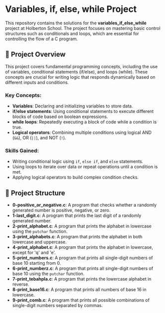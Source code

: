 # Variables, if, else, while Project

This repository contains the solutions for the **variables_if_else_while** project at Holberton School. The project focuses on mastering basic control structures such as conditionals and loops, which are essential for controlling the flow of a C program.

## 📝 Project Overview

This project covers fundamental programming concepts, including the use of variables, conditional statements (if/else), and loops (while). These concepts are crucial for writing logic that responds dynamically based on different inputs and conditions.

### Key Concepts:
- **Variables**: Declaring and initializing variables to store data.
- **if/else statements**: Using conditional statements to execute different blocks of code based on boolean expressions.
- **while loops**: Repeatedly executing a block of code while a condition is true.
- **Logical operators**: Combining multiple conditions using logical AND (`&&`), OR (`||`), and NOT (`!`).

### Skills Gained:
- Writing conditional logic using `if`, `else if`, and `else` statements.
- Using loops to iterate over data or repeat operations until a condition is met.
- Applying logical operators to build complex condition checks.

## 📂 Project Structure

- **0-positive_or_negative.c**: A program that checks whether a randomly generated number is positive, negative, or zero.
- **1-last_digit.c**: A program that prints the last digit of a randomly generated number.
- **2-print_alphabet.c**: A program that prints the alphabet in lowercase using the `putchar` function.
- **3-print_alphabets.c**: A program that prints the alphabet in both lowercase and uppercase.
- **4-print_alphabet.c**: A program that prints the alphabet in lowercase, except for 'q' and 'e'.
- **5-print_numbers.c**: A program that prints all single-digit numbers of base 10 starting from 0.
- **6-print_numberz.c**: A program that prints all single-digit numbers of base 10 using the `putchar` function.
- **7-print_tebahpla.c**: A program that prints the lowercase alphabet in reverse.
- **8-print_base16.c**: A program that prints all numbers of base 16 in lowercase.
- **9-print_comb.c**: A program that prints all possible combinations of single-digit numbers separated by commas.
